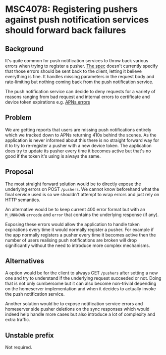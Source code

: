 # MSC4078: Registering pushers against push notification services should forward back failures

## Background

It's quite common for push notification services to throw back various errors when trying to register a pusher. [The
spec](https://spec.matrix.org/v1.8/client-server-api/#post_matrixclientv3pushersset) doesn't currently specify that
those errors should be sent back to the client, letting it believe everything is fine. It handles missing
parameters in the request body and rate-limiting but nothing coming back from the push notification service.

The push notification service can decide to deny requests for a variety of reasons ranging from bad request and internal
errors to certificate and device token expirations e.g. [APNs errors](https://developer.apple.com/documentation/usernotifications/setting_up_a_remote_notification_server/handling_notification_responses_from_apns)

## Problem

We are getting reports that users are missing push notifications entirely which we tracked down to APNs returning 410s
behind the scenes. As the application is never informed about this there is no straight forward way for it to try to
re-register a pusher with a new device token. The application does try to update its pusher every time it becomes active
but that's no good if the token it's using is always the same.

## Proposal

The most straight forward solution would be to directly expose the underlying errors on POST `/pushers`. We cannot know
beforehand what the final service used is so we shouldn't attempt to wrap errors and just rely on HTTP semantics. 

An alternative would be to keep current 400 error format but with an `M_UNKNOWN` `errcode` and `error` that contains the
underlying response (if any). 

Exposing these errors would allow the application to handle token expirations every time it would normally register a
pusher. For example if the app normally registers a pusher every time it becomes active then the number of users
realising push notifications are broken will drop significantly without the need to introduce more complex mechanisms.

## Alternatives

A option would be for the client to always GET `/pushers` after setting a new one and try to understand if the
underlying request succeeded or not. Doing that is not only cumbersome but it can also become non-trivial depending on
the homeserver implementation and when it decides to actually invoke the push notification service.

Another solution would be to expose notification service errors and homeserver side pusher deletions on the sync
responses which would indeed help handle more cases but also introduce a lot of complexity and extra traffic.

## Unstable prefix

Not required.
